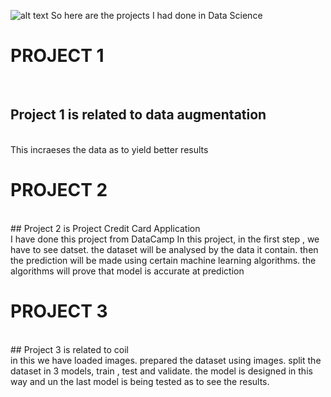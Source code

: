 ![alt text](https://ourcodeworld.com/public-media/articles/articleocw-5c65fbda1ea05.jpg)
So here are the projects I had done in Data Science
# PROJECT 1
<br />

## Project 1 is related to data augmentation
<br />
This incraeses the data as to yield better results
<br />

# PROJECT 2
<br />
## Project 2 is Project Credit Card Application
<br />
I have done this project from DataCamp
In this project, 
in the first step , we have to see datset. 
the dataset will be analysed by the data it contain. 
then the prediction will be made using certain machine learning algorithms. 
the algorithms will prove that model is accurate at prediction 
<br />


# PROJECT 3
<br />
## Project 3 is related to coil
<br />
in this we have loaded images.
prepared the dataset using images.
split the dataset in 3 models, train , test and validate. 
the model is designed in this way 
and un the last model is being tested as to see the results. 
